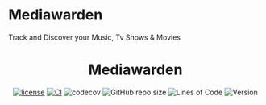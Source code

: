 # Mediawarden
Track and Discover your Music, Tv Shows &amp; Movies

<div align="center">

# Mediawarden
[![license](https://img.shields.io/github/license/112RG/Mediawarden)](https://github.com/112RG/Mediawarden/blob/master/LICENSE)
[![CI](https://github.com/112RG/Mediawarden/actions/workflows/ci.yml/badge.svg)](https://github.com/112RG/Mediawarden/actions/workflows/build.yml)
![codecov](https://codecov.io/gh/112RG/Mediawarden/branch/main/graph/badge.svg?token=NWS6Q3W4FP)
![GitHub repo size](https://img.shields.io/github/repo-size/112RG/Mediawarden)
![Lines of Code](https://aschey.tech/tokei/github/112RG/Mediawarden)
![Version](https://img.shields.io/github/v/release/112RG/Mediawarden)
</div>

